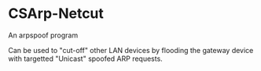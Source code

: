 # CSArp-Netcut
An arpspoof program

Can be used to "cut-off" other LAN devices by flooding the gateway device with targetted "Unicast" spoofed ARP requests.
